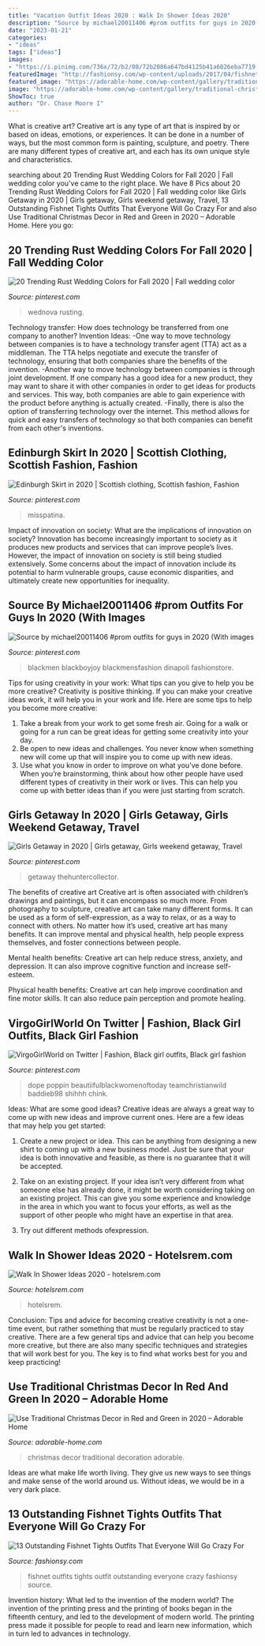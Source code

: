 ```yaml
---
title: "Vacation Outfit Ideas 2020 : Walk In Shower Ideas 2020"
description: "Source by michael20011406 #prom outfits for guys in 2020 (with images"
date: "2023-01-21"
categories:
- "ideas"
tags: ["ideas"]
images:
- "https://i.pinimg.com/736x/72/b2/08/72b2086a647bd4125b41a6026eba7719.jpg"
featuredImage: "http://fashionsy.com/wp-content/uploads/2017/04/fishnet-tights-outfit-1-1.jpg"
featured_image: "https://adorable-home.com/wp-content/gallery/traditional-christmas-decor-in-red-and-green_1/traditional-christmas-decor-in-red-and-green-22.jpg"
image: "https://adorable-home.com/wp-content/gallery/traditional-christmas-decor-in-red-and-green_1/traditional-christmas-decor-in-red-and-green-22.jpg"
ShowToc: true
author: "Dr. Chase Moore I"
---
```



What is creative art?
Creative art is any type of art that is inspired by or based on ideas, emotions, or experiences. It can be done in a number of ways, but the most common form is painting, sculpture, and poetry. There are many different types of creative art, and each has its own unique style and characteristics.

	

		
searching about 20 Trending Rust Wedding Colors for Fall 2020 | Fall wedding color you've came to the right place. We have 8 Pics about 20 Trending Rust Wedding Colors for Fall 2020 | Fall wedding color like Girls Getaway in 2020 | Girls getaway, Girls weekend getaway, Travel, 13 Outstanding Fishnet Tights Outfits That Everyone Will Go Crazy For and also Use Traditional Christmas Decor in Red and Green in 2020 – Adorable Home. Here you go:
		
    
## 20 Trending Rust Wedding Colors For Fall 2020 | Fall Wedding Color

<img loading=lazy src="https://i.pinimg.com/736x/08/15/cb/0815cb3836fb0e90373f74adb11ecbb4.jpg" onerror="this.onerror=null;this.src='https://tse3.mm.bing.net/th?id=OIP.CofG7Y9Wyld8Wah7gm0-wAHaQr&amp;pid=15.1';" alt="20 Trending Rust Wedding Colors for Fall 2020 | Fall wedding color">

_Source: pinterest.com_

>wednova rusting. 

	

Technology transfer: How does technology be transferred from one company to another?
Invention Ideas: 
-One way to move technology between companies is to have a technology transfer agent (TTA) act as a middleman. The TTA helps negotiate and execute the transfer of technology, ensuring that both companies share the benefits of the invention. 
-Another way to move technology between companies is through joint development. If one company has a good idea for a new product, they may want to share it with other companies in order to get ideas for products and services. This way, both companies are able to gain experience with the product before anything is actually created. 
-Finally, there is also the option of transferring technology over the internet. This method allows for quick and easy transfers of technology so that both companies can benefit from each other's inventions.

    
## Edinburgh Skirt In 2020 | Scottish Clothing, Scottish Fashion, Fashion

<img loading=lazy src="https://i.pinimg.com/736x/ba/93/35/ba9335c4e8d9a6e73f800a39e1e1ec3e.jpg" onerror="this.onerror=null;this.src='https://tse4.mm.bing.net/th?id=OIP.0w1J67HTqXmMRoyJkTtgYQHaLH&amp;pid=15.1';" alt="Edinburgh Skirt in 2020 | Scottish clothing, Scottish fashion, Fashion">

_Source: pinterest.com_

>misspatina. 

	

Impact of innovation on society: What are the implications of innovation on society?
Innovation has become increasingly important to society as it produces new products and services that can improve people’s lives. However, the impact of innovation on society is still being studied extensively. Some concerns about the impact of innovation include its potential to harm vulnerable groups, cause economic disparities, and ultimately create new opportunities for inequality.

    
## Source By Michael20011406 #prom Outfits For Guys In 2020 (With Images

<img loading=lazy src="https://i.pinimg.com/736x/52/46/d5/5246d502ac23492a7031da802941b86a.jpg" onerror="this.onerror=null;this.src='https://tse1.mm.bing.net/th?id=OIP.evndmKRaOlZS9adShvMmpgHaLH&amp;pid=15.1';" alt="Source by michael20011406 #prom outfits for guys in 2020 (With images">

_Source: pinterest.com_

>blackmen blackboyjoy blackmensfashion dinapoli fashionstore. 

	

Tips for using creativity in your work: What tips can you give to help you be more creative?
Creativity is positive thinking. If you can make your creative ideas work, it will help you in your work and life. Here are some tips to help you become more creative: 
1. Take a break from your work to get some fresh air. Going for a walk or going for a run can be great ideas for getting some creativity into your day. 
2. Be open to new ideas and challenges. You never know when something new will come up that will inspire you to come up with new ideas. 
3. Use what you know in order to improve on what you’ve done before. When you’re brainstorming, think about how other people have used different types of creativity in their work or lives. This can help you come up with better ideas than if you were just starting from scratch. 

    
## Girls Getaway In 2020 | Girls Getaway, Girls Weekend Getaway, Travel

<img loading=lazy src="https://i.pinimg.com/736x/49/7a/c7/497ac7557b0abfc631bd049e79b1e45d.jpg" onerror="this.onerror=null;this.src='https://tse4.mm.bing.net/th?id=OIP.paDHyw-jtUeFtpNBp_MPHQHaLG&amp;pid=15.1';" alt="Girls Getaway in 2020 | Girls getaway, Girls weekend getaway, Travel">

_Source: pinterest.com_

>getaway thehuntercollector. 

	

The benefits of creative art
Creative art is often associated with children’s drawings and paintings, but it can encompass so much more. From photography to sculpture, creative art can take many different forms. It can be used as a form of self-expression, as a way to relax, or as a way to connect with others.
No matter how it’s used, creative art has many benefits. It can improve mental and physical health, help people express themselves, and foster connections between people.

Mental health benefits: Creative art can help reduce stress, anxiety, and depression. It can also improve cognitive function and increase self-esteem.

Physical health benefits: Creative art can help improve coordination and fine motor skills. It can also reduce pain perception and promote healing.

    
## VirgoGirlWorld On Twitter | Fashion, Black Girl Outfits, Black Girl Fashion

<img loading=lazy src="https://i.pinimg.com/736x/72/b2/08/72b2086a647bd4125b41a6026eba7719.jpg" onerror="this.onerror=null;this.src='https://tse4.mm.bing.net/th?id=OIP.YFoMTHKX_VP_yHT5xCuJJgHaJ3&amp;pid=15.1';" alt="VirgoGirlWorld on Twitter | Fashion, Black girl outfits, Black girl fashion">

_Source: pinterest.com_

>dope poppin beautiifulblackwomenoftoday teamchristianwild baddieb98 shihhh chink. 

	

Ideas: What are some good ideas?
Creative ideas are always a great way to come up with new ideas and improve current ones. Here are a few ideas that may help you get started:
1. Create a new project or idea. This can be anything from designing a new shirt to coming up with a new business model. Just be sure that your idea is both innovative and feasible, as there is no guarantee that it will be accepted.

2. Take on an existing project. If your idea isn’t very different from what someone else has already done, it might be worth considering taking on an existing project. This can give you some experience and knowledge in the area in which you want to focus your efforts, as well as the support of other people who might have an expertise in that area.

3. Try out different methods ofexpression.

    
## Walk In Shower Ideas 2020 - Hotelsrem.com

<img loading=lazy src="https://hotelsrem.com/wp-content/uploads/2020/03/walk-in-shower-ideas-unique-look-at-these-30-attractive-walk-in-shower-designs-the-of-walk-in-shower-ideas.jpg" onerror="this.onerror=null;this.src='https://tse4.mm.bing.net/th?id=OIP.6L38u32PnN9aCxeQkZXn6AHaLH&amp;pid=15.1';" alt="Walk In Shower Ideas 2020 - hotelsrem.com">

_Source: hotelsrem.com_

>hotelsrem. 

	

Conclusion: Tips and advice for becoming creative
creativity is not a one-time event, but rather something that must be regularly practiced to stay creative. There are a few general tips and advice that can help you become more creative, but there are also many specific techniques and strategies that will work best for you. The key is to find what works best for you and keep practicing!

    
## Use Traditional Christmas Decor In Red And Green In 2020 – Adorable Home

<img loading=lazy src="https://adorable-home.com/wp-content/gallery/traditional-christmas-decor-in-red-and-green_1/traditional-christmas-decor-in-red-and-green-22.jpg" onerror="this.onerror=null;this.src='https://tse4.mm.bing.net/th?id=OIP.etRDKVh4Sbt7rCogl2geiwHaHa&amp;pid=15.1';" alt="Use Traditional Christmas Decor in Red and Green in 2020 – Adorable Home">

_Source: adorable-home.com_

>christmas decor traditional decoration adorable. 

	

Ideas are what make life worth living. They give us new ways to see things and make sense of the world around us. Without ideas, we would be in a very dark place.

    
## 13 Outstanding Fishnet Tights Outfits That Everyone Will Go Crazy For

<img loading=lazy src="http://fashionsy.com/wp-content/uploads/2017/04/fishnet-tights-outfit-1-1.jpg" onerror="this.onerror=null;this.src='https://tse1.mm.bing.net/th?id=OIP.k2yI-2Nm89X9ROg0XhcYUgHaLk&amp;pid=15.1';" alt="13 Outstanding Fishnet Tights Outfits That Everyone Will Go Crazy For">

_Source: fashionsy.com_

>fishnet outfits tights outfit outstanding everyone crazy fashionsy source. 

	

Invention history: What led to the invention of the modern world?
The invention of the printing press and the printing of books began in the fifteenth century, and led to the development of modern world. The printing press made it possible for people to read and learn new information, which in turn led to advances in technology.

